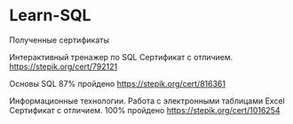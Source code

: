 # Learn-SQL


Полученные сертификаты

Интерактивный тренажер по SQL
Сертификат с отличием.
https://stepik.org/cert/792121


Основы SQL
87% пройдено
https://stepik.org/cert/816361

Информационные технологии. Работа с электронными таблицами Excel
Сертификат с отличием. 100% пройдено
https://stepik.org/cert/1016254
